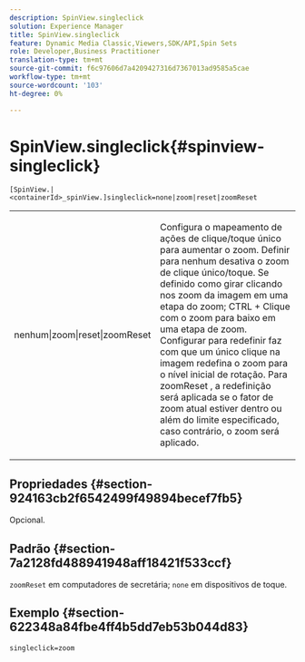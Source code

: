 ```yaml
---
description: SpinView.singleclick
solution: Experience Manager
title: SpinView.singleclick
feature: Dynamic Media Classic,Viewers,SDK/API,Spin Sets
role: Developer,Business Practitioner
translation-type: tm+mt
source-git-commit: f6c97606d7a4209427316d7367013ad9585a5cae
workflow-type: tm+mt
source-wordcount: '103'
ht-degree: 0%

---
```



# SpinView.singleclick{#spinview-singleclick}

`[SpinView.|<containerId>_spinView.]singleclick=none|zoom|reset|zoomReset`

<table id="table_82C9252157DB41B5B98505855975D2F5"> 
 <tbody> 
  <tr> 
   <td colname="col1"> <p> <span class="codeph"> nenhum|zoom|reset|zoomReset  </span> </p> </td> 
   <td colname="col2"> <p> Configura o mapeamento de ações de clique/toque único para aumentar o zoom. Definir para <span class="codeph"> nenhum </span> desativa o zoom de clique único/toque. Se definido como <span class="codeph"> girar </span> clicando nos zoom da imagem em uma etapa do zoom; CTRL + Clique com o zoom para baixo em uma etapa de zoom. Configurar para <span class="codeph"> redefinir </span> faz com que um único clique na imagem redefina o zoom para o nível inicial de rotação. Para <span class="codeph"> zoomReset </span>, a redefinição será aplicada se o fator de zoom atual estiver dentro ou além do limite especificado, caso contrário, o zoom será aplicado. </p> </td> 
  </tr> 
 </tbody> 
</table>

## Propriedades {#section-924163cb2f6542499f49894becef7fb5}

Opcional.

## Padrão {#section-7a2128fd488941948aff18421f533ccf}

`zoomReset` em computadores de secretária;  `none` em dispositivos de toque.

## Exemplo {#section-622348a84fbe4ff4b5dd7eb53b044d83}

`singleclick=zoom`
